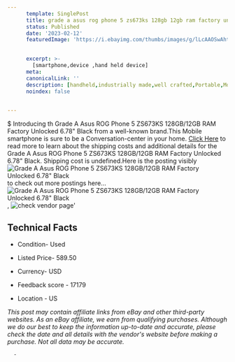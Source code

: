 ```yaml
---
      template: SinglePost
      title: grade a asus rog phone 5 zs673ks 128gb 12gb ram factory unlocked 6 78 black
      status: Published
      date: '2023-02-12'
      featuredImage: 'https://i.ebayimg.com/thumbs/images/g/lLcAAOSwAhtj4-ze/s-l225.jpg'
       

      excerpt: >-
        [smartphone,device ,hand held device]
      meta:
      canonicalLink: ''
      description: [handheld,industrially made,well crafted,Portable,Mobile,Compact,Convenient,Lightweight,Maneuverable,Man-portable,Miniature,Carriable,Hand-held,Light,Holdable,Transportable,Mobile device,Pocket-sized,On-the-go,Wireless,Cordless,Compact size,Convenient size, smartphone,device ,hand held device]
      noindex: false
      

---
```

$
      Introducing th Grade A  Asus ROG Phone 5 ZS673KS 128GB/12GB RAM Factory Unlocked 6.78" Black from a well-known brand.This Mobile smartphone is sure to be a Conversation-center in your home. [Click Here](https://www.ebay.com/itm/275674349900?hash=item402f78c14c%3Ag%3AlLcAAOSwAhtj4-ze&mkevt=1&mkcid=1&mkrid=711-53200-19255-0&campid=%253CePNCampaignId%253E&customid=%253CreferenceId%253E&toolid=10049) to read more to learn about the shipping costs and additional details for the Grade A  Asus ROG Phone 5 ZS673KS 128GB/12GB RAM Factory Unlocked 6.78" Black. Shipping cost is undefined.Here is the posting visibly ![Grade A  Asus ROG Phone 5 ZS673KS 128GB/12GB RAM Factory Unlocked 6.78" Black](https://i.ebayimg.com/thumbs/images/g/lLcAAOSwAhtj4-ze/s-l225.jpg) to check out more postings here... ![Grade A  Asus ROG Phone 5 ZS673KS 128GB/12GB RAM Factory Unlocked 6.78" Black](https://i.ebayimg.com/images/g/lLcAAOSwAhtj4-ze/s-l1600.jpg), ![check vendor page](https://origin-galleryplus.ebayimg.com/ws/web/275674349900_2_0_1/225x225.jpg,https://origin-galleryplus.ebayimg.com/ws/web/275674349900_3_0_1/225x225.jpg,https://origin-galleryplus.ebayimg.com/ws/web/275674349900_4_0_1/225x225.jpg,https://origin-galleryplus.ebayimg.com/ws/web/275674349900_5_0_1/225x225.jpg,https://origin-galleryplus.ebayimg.com/ws/web/275674349900_6_0_1/225x225.jpg,https://origin-galleryplus.ebayimg.com/ws/web/275674349900_7_0_1/225x225.jpg,https://origin-galleryplus.ebayimg.com/ws/web/275674349900_8_0_1/225x225.jpg)'

      

 ## Technical Facts 



     
      

 - Condition- Used 


      

 - Listed Price- 589.50 


      

 - Currency- USD 


      

 - Feedback score - 17179 


      

 - Location - US 


      
      

 *_This post may contain affiliate links from eBay and other third-party websites. As an eBay affiliate, we earn from qualifying purchases. Although we do our best to keep the information up-to-date and accurate, please check the date and all details with the vendor's website before making a purchase. Not all data may be accurate._*




      -
